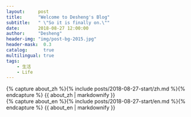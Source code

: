 ```yaml
---
layout:     post
title:      "Welcome to Desheng's Blog"
subtitle:   " \"So it is finally on.\""
date:       2018-08-27 12:00:00
author:     "Desheng"
header-img: "img/post-bg-2015.jpg" 
header-mask:  0.3
catalog:      true
multilingual: true
tags:
    - 生活
    - Life
---
```



<!-- Chinese Version -->
<div class="zh post-container">
    {% capture about_zh %}{% include posts/2018-08-27-start/zh.md %}{% endcapture %}
    {{ about_zh | markdownify }}
</div>

<!-- English Version -->
<div class="en post-container">
    {% capture about_en %}{% include posts/2018-08-27-start/en.md %}{% endcapture %}
    {{ about_en | markdownify }}
</div>
